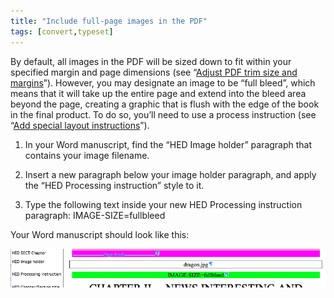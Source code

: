 ```yaml
---
title: "Include full-page images in the PDF"
tags: [convert,typeset]
---
```

 
<html><body><section data-type="chapter" class="hsecchapter" data-hederis-type="hsecchapter" id="include-full-page-images" data-pi-attrs="id: include-full-page-images; data-tags: convert,typeset;" role="doc-chapter" data-tags="convert,typeset" data-author-name=" " data-book-title=" " title="Include full-page images in the PDF"><p class="hblkp" data-hederis-type="hblkp" id="pFjsoYi6k">By default, all images in the PDF will be sized down to fit within your specified margin and page dimensions (see &#8220;<a href="{% link _docs/adjust-trim-and-margins.md %}" data-hederis-type="hspana" id="pAtucewqv"><span class="Hyperlink" data-hederis-type="hspnspan" id="pLtIlsZYE">Adjust PDF trim size and margins</span></a>&#8221;). However, you may designate an image to be &#8220;full bleed&#8221;, which means that it will take up the entire page and extend into the bleed area beyond the page, creating a graphic that is flush with the edge of the book in the final product. To do so, you&#8217;ll need to use a process instruction (see &#8220;<a href="{% link _docs/custom-design.md %}" data-hederis-type="hspana" id="pTzZqooEP"><span class="Hyperlink" data-hederis-type="hspnspan" id="pzHdkSAt2">Add special layout instructions</span></a>&#8221;).</p><ol class="hwprnumlist" data-hederis-type="hwprnumlist" id="pjpmOkbRt"><li class="hblkoli" data-hederis-type="hblkoli" id="liKWAWAtZ2"><p class="hblkoli" data-hederis-type="hblklip" id="pPSi6ZYsP">In your Word manuscript, find the &#8220;HED Image holder&#8221; paragraph that contains your image filename.</p></li><li class="hblkoli" data-hederis-type="hblkoli" id="liifnVl0gp"><p class="hblkoli" data-hederis-type="hblklip" id="px5dCgzje">Insert a new paragraph below your image holder paragraph, and apply the &#8220;HED Processing instruction&#8221; style to it.</p></li><li class="hblkoli" data-hederis-type="hblkoli" id="lilSaqZeSs"><p class="hblkoli" data-hederis-type="hblklip" id="p5wO6f5pi">Type the following text inside your new HED Processing instruction paragraph: IMAGE-SIZE=fullbleed</p></li></ol><p class="hblkp" data-hederis-type="hblkp" id="ptWp412Vs">Your Word manuscript should look like this:</p><img data-hederis-type="hblkimg" class="hblkimg" id="piCa7KlYO" src="/images/fullbleed_1.png" data-img-src="/images/fullbleed_1.png"/></section></body></html>
